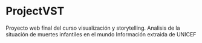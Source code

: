 # ProjectVST
Proyecto web final del curso visualización y storytelling.
Analisis de la situación de muertes infantiles en el mundo
Información extraida de UNICEF
